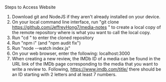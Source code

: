 Steps to Access Website

1. Download git and NodeJS if they aren't already installed on your device.
2. On your local command line interface, run "git clone https://github.com/JeffreyHong7/media-notes <name>" to create a local copy of the remote repository where <name> is what you want to call the local copy.
3. Run "cd <name>" to enter the cloned repository
4. Run "npm i" (and "npm audit fix")
5. Run "node --watch index.js"
6. On your web browser, enter the following: localhost:3000
7. When creating a new review, the IMDb ID of a media can be found in the URL link of the IMDb page corresponding to the media that you want to write a review to. Following, https://www.imdb.com/title/ there should be an ID starting with 2 letters and at least 7 numbers.
